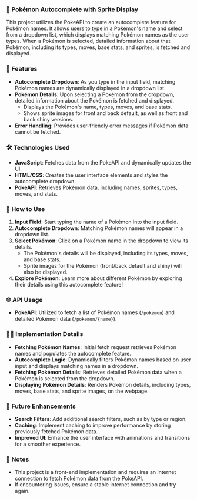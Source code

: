 ### 🌟 Pokémon Autocomplete with Sprite Display

This project utilizes the PokeAPI to create an autocomplete feature for Pokémon names. It allows users to type in a Pokémon's name and select from a dropdown list, which displays matching Pokémon names as the user types. When a Pokémon is selected, detailed information about that Pokémon, including its types, moves, base stats, and sprites, is fetched and displayed.

### 🚀 Features

- **Autocomplete Dropdown**: As you type in the input field, matching Pokémon names are dynamically displayed in a dropdown list.
- **Pokémon Details**: Upon selecting a Pokémon from the dropdown, detailed information about the Pokémon is fetched and displayed.
  - Displays the Pokémon's name, types, moves, and base stats.
  - Shows sprite images for front and back default, as well as front and back shiny versions.
- **Error Handling**: Provides user-friendly error messages if Pokémon data cannot be fetched.

### 🛠️ Technologies Used

- **JavaScript**: Fetches data from the PokeAPI and dynamically updates the UI.
- **HTML/CSS**: Creates the user interface elements and styles the autocomplete dropdown.
- **PokeAPI**: Retrieves Pokémon data, including names, sprites, types, moves, and stats.

### 📝 How to Use

1. **Input Field**: Start typing the name of a Pokémon into the input field.
2. **Autocomplete Dropdown**: Matching Pokémon names will appear in a dropdown list.
3. **Select Pokémon**: Click on a Pokémon name in the dropdown to view its details.
   - The Pokémon's details will be displayed, including its types, moves, and base stats.
   - Sprite images for the Pokémon (front/back default and shiny) will also be displayed.
4. **Explore Pokémon**: Learn more about different Pokémon by exploring their details using this autocomplete feature!

### 🌐 API Usage

- **PokeAPI**: Utilized to fetch a list of Pokémon names (`/pokemon`) and detailed Pokémon data (`/pokemon/{name}`).

### 🧑‍💻 Implementation Details

- **Fetching Pokémon Names**: Initial fetch request retrieves Pokémon names and populates the autocomplete feature.
- **Autocomplete Logic**: Dynamically filters Pokémon names based on user input and displays matching names in a dropdown.
- **Fetching Pokémon Details**: Retrieves detailed Pokémon data when a Pokémon is selected from the dropdown.
- **Displaying Pokémon Details**: Renders Pokémon details, including types, moves, base stats, and sprite images, on the webpage.

### 🌈 Future Enhancements

- **Search Filters**: Add additional search filters, such as by type or region.
- **Caching**: Implement caching to improve performance by storing previously fetched Pokémon data.
- **Improved UI**: Enhance the user interface with animations and transitions for a smoother experience.

### 📜 Notes

- This project is a front-end implementation and requires an internet connection to fetch Pokémon data from the PokeAPI.
- If encountering issues, ensure a stable internet connection and try again.
